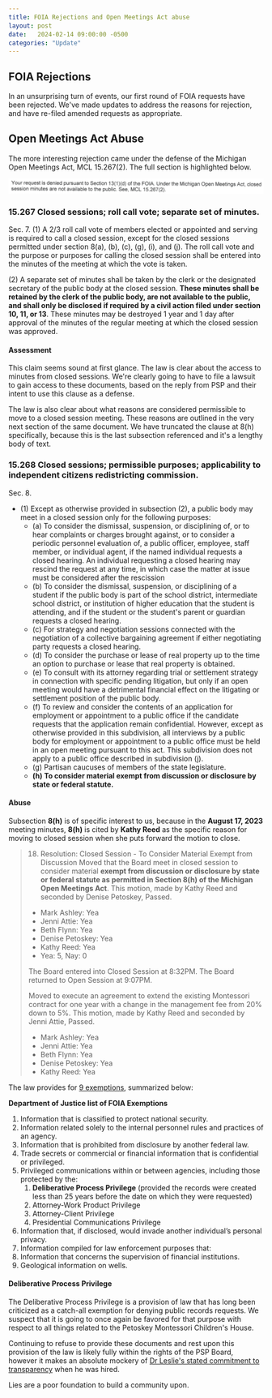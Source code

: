 ```yaml
---
title: FOIA Rejections and Open Meetings Act abuse
layout: post
date:   2024-02-14 09:00:00 -0500
categories: "Update"
---
```


## FOIA Rejections

In an unsurprising turn of events, our first round of FOIA requests have been rejected. We've made updates to address the reasons for rejection, and have re-filed amended requests as appropriate.

## Open Meetings Act Abuse

The more interesting rejection came under the defense of the Michigan Open Meetings Act, MCL 15.267(2). The full section is highlighted below.

![Your request is denied pursuant to Section 13(1)(3) of the FOIA](/assets/images/foia_rejection_MCL15.267.2.png)

### 15.267 Closed sessions; roll call vote; separate set of minutes.

Sec. 7. (1) A 2/3 roll call vote of members elected or appointed and serving is required to call a closed session, except for the closed sessions permitted under section 8(a), (b), (c), (g), (i), and (j). The roll call vote and the purpose or purposes for calling the closed session shall be entered into the minutes of the meeting at which the vote is taken.

(2) A separate set of minutes shall be taken by the clerk or the designated secretary of the public body at the closed session. **These minutes shall be retained by the clerk of the public body, are not available to the public, and shall only be disclosed if required by a civil action filed under section 10, 11, or 13**. These minutes may be destroyed 1 year and 1 day after approval of the minutes of the regular meeting at which the closed session was approved.

#### Assessment

This claim seems sound at first glance. The law is clear about the access to minutes from closed sessions. We're clearly going to have to file a lawsuit to gain access to these documents, based on the reply from PSP and their intent to use this clause as a defense.

The law is also clear about what reasons are considered permissible to move to a closed session meeting. These reasons are outlined in the very next section of the same document. We have truncated the clause at 8(h) specifically, because this is the last subsection referenced and it's a lengthy body of text.


### 15.268 Closed sessions; permissible purposes; applicability to independent citizens redistricting commission.
Sec. 8.
- (1) Except as otherwise provided in subsection (2), a public body may meet in a closed session only for the following purposes:
	- (a) To consider the dismissal, suspension, or disciplining of, or to hear complaints or charges brought against, or to consider a periodic personnel evaluation of, a public officer, employee, staff member, or individual agent, if the named individual requests a closed hearing. An individual requesting a closed hearing may rescind the request at any time, in which case the matter at issue must be considered after the rescission
	- (b) To consider the dismissal, suspension, or disciplining of a student if the public body is part of the school district, intermediate school district, or institution of higher education that the student is attending, and if the student or the student's parent or guardian requests a closed hearing.
	- (c) For strategy and negotiation sessions connected with the negotiation of a collective bargaining agreement if either negotiating party requests a closed hearing.
	- (d) To consider the purchase or lease of real property up to the time an option to purchase or lease that real property is obtained.
	- (e) To consult with its attorney regarding trial or settlement strategy in connection with specific pending litigation, but only if an open meeting would have a detrimental financial effect on the litigating or settlement position of the public body.
	-	(f) To review and consider the contents of an application for employment or appointment to a public office if the candidate requests that the application remain confidential. However, except as otherwise provided in this subdivision, all interviews by a public body for employment or appointment to a public office must be held in an open meeting pursuant to this act. This subdivision does not apply to a public office described in subdivision (j).
	- (g) Partisan caucuses of members of the state legislature.
	- **(h) To consider material exempt from discussion or disclosure by state or federal statute.**

#### Abuse

Subsection **8(h)** is of specific interest to us, because in the **August 17, 2023** meeting minutes, **8(h)** is cited by **Kathy Reed** as the specific reason for moving to closed session when she puts forward the motion to close.

> 18. Resolution: Closed Session - To Consider Material Exempt from Discussion
> Moved that the Board meet in closed session to consider material **exempt from
discussion or disclosure by state or federal statute as permitted in Section 8(h) of the Michigan Open Meetings Act**. This motion, made by Kathy Reed and seconded by
> Denise Petoskey, Passed.
> - Mark Ashley: Yea
> - Jenni Attie: Yea
> - Beth Flynn: Yea
> - Denise Petoskey: Yea
> - Kathy Reed: Yea
> - Yea: 5, Nay: 0
>
> The Board entered into Closed Session at 8:32PM.
> The Board returned to Open Session at 9:07PM.
>
> Moved to execute an agreement to extend the existing Montessori contract for one year with a change in the management fee from 20% down to 5%. This motion, made by Kathy Reed and seconded by Jenni Attie, Passed.
>
> - Mark Ashley: Yea
> - Jenni Attie: Yea
> - Beth Flynn: Yea
> - Denise Petoskey: Yea
> - Kathy Reed: Yea

The law provides for [9 exemptions](https://www.justice.gov/d9/what_are_the_9_foia_exemptions.pdf), summarized below:

**Department of Justice list of FOIA Exemptions**
1. Information that is classified to protect national security.
2. Information related solely to the internal personnel rules and practices of an agency.
3. Information that is prohibited from disclosure by another federal law.
4. Trade secrets or commercial or financial information that is confidential or privileged.
5. Privileged communications within or between agencies, including those protected by the:
	1. **Deliberative Process Privilege** (provided the records were created less than 25 years before the date on which they were requested)
	2. Attorney-Work Product Privilege
	3. Attorney-Client Privilege
	4. Presidential Communications Privilege
6. Information that, if disclosed, would invade another individual’s personal privacy.
7. Information compiled for law enforcement purposes that:
8. Information that concerns the supervision of financial institutions.
9. Geological information on wells.

#### Deliberative Process Privilege

The Deliberative Process Privilege is a provision of law that has long been criticized as a catch-all exemption for denying public records requests. We suspect that it is going to once again be favored for that purpose with respect to all things related to the Petoskey Montessori Children's House.

Continuing to refuse to provide these documents and rest upon this provision of the law is likely fully within the rights of the PSP Board, however it makes an absolute mockery of [Dr Leslie's stated commitment to transparency](/_pages/pspstaff/jeff_leslie.html#quoting-the-article) when he was hired.

Lies are a poor foundation to build a community upon.